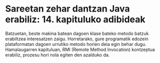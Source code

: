 # Sareetan zehar dantzan Java erabiliz: 14. kapituluko adibideak
Batzuetan, beste makina batean dagoen klase bateko metodo batzuk erabiltzea interesatzen zaigu. Horretarako, gure programatik edozein plataformatan dagoen urrutiko metodo horien deia egin behar dugu. Hamalaugarren kapituluan, RMI (Remote Method Invocation) kontzeptua erabiliz, prozesu hori nola egiten den azalduko da.
